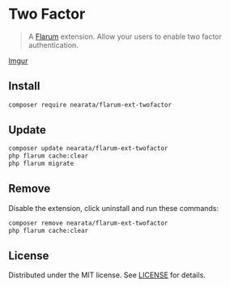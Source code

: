 # Two Factor

> A [Flarum](http://flarum.org) extension. Allow your users to enable two factor authentication.

[Imgur](https://imgur.com/a/FMnO5rn)

## Install

```sh
composer require nearata/flarum-ext-twofactor
```

## Update

```sh
composer update nearata/flarum-ext-twofactor
php flarum cache:clear
php flarum migrate
```

## Remove

Disable the extension, click uninstall and run these commands:

```sh
composer remove nearata/flarum-ext-twofactor
php flarum cache:clear
```

## License

Distributed under the MIT license. See [LICENSE](LICENSE) for details.
